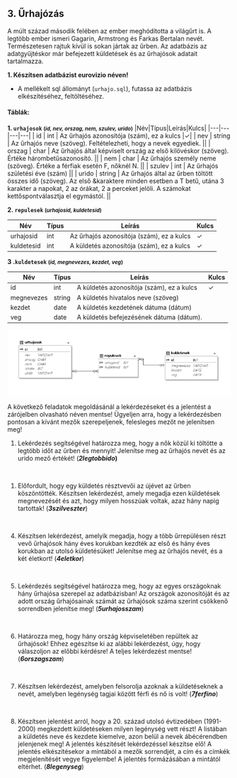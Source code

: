 ## 3. Űrhajózás 

A múlt század második felében az ember meghódította a világűrt is. A legtöbb ember ismeri Gagarin, Armstrong és Farkas Bertalan nevét. Természetesen rajtuk kívül is sokan jártak az űrben. Az adatbázis az adatgyűjtéskor már befejezett küldetések és az űrhajósok adatait tartalmazza.

**1. Készítsen adatbázist eurovizio néven!**

- A mellékelt sql állományt (`urhajo.sql`), futassa az adatbázis elkészítéséhez, feltöltéséhez.

#### Táblák:

**1. `urhajosok` <small>(*id, nev, orszag, nem, szulev, urido*)</small>**
|Név|Típus|Leírás|Kulcs|
|---|---|---|---|
| id | int | Az űrhajós azonosítója (szám), ez a kulcs |✓|
| nev | string | Az űrhajós neve (szöveg). Feltételezheti, hogy a nevek egyediek. ||
| orszag | char | Az űrhajós által képviselt ország az első kilövéskor (szöveg). Értéke hárombetűsazonosító. ||
| nem | char | Az űrhajós személy neme (szöveg). Értéke a férfiak esetén F, nőknél N. ||
| szulev | int | Az űrhajós születési éve (szám) ||
| urido | string | Az űrhajós által az űrben töltött összes idő (szöveg). Az első &karaktere minden esetben a T betű, utána 3 karakter a napokat, 2 az órákat, 2 a perceket jelöli. A számokat kettőspontválasztja el egymástól. ||


**2. `repulesek` <small>(*urhajosid, kuldetesid*)</small>**


|Név|Típus|Leírás|Kulcs|
|---|---|---|---|
| urhajosid | int | Az űrhajós azonosítója (szám), ez a kulcs |✓|
| kuldetesid | int | A küldetés azonosítója (szám), ez a kulcs  |✓|

**3 .`kuldetesek` <small>(*id, megnevezes, kezdet, veg*)</small>**

|Név|Típus|Leírás|Kulcs|
|---|---|---|---|
| id | int | A küldetés azonosítója (szám), ez a kulcs |✓|
| megnevezes | string | A küldetés hivatalos neve (szöveg) ||
| kezdet | date | A küldetés kezdetének dátuma (dátum) ||
| veg | date | A küldetés befejezésének dátuma (dátum). ||

![Kép a kapcsolatokról](diagram.png)
  
A következő feladatok megoldásánál a lekérdezéseket és a jelentést a zárójelben olvasható
néven mentse! Ügyeljen arra, hogy a lekérdezésben pontosan a kívánt mezők szerepeljenek,
felesleges mezőt ne jelenítsen meg!
<br>

1. Lekérdezés segítségével határozza meg, hogy a nők közül ki töltötte a legtöbb időt az űrben
és mennyit! Jelenítse meg az űrhajós nevét és az urido mező értékét! (***2legtobbido*)** 
<br>

1. Előfordult, hogy egy küldetés résztvevői az újévet az űrben köszöntötték. Készítsen
lekérdezést, amely megadja ezen küldetések megnevezését és azt, hogy milyen hosszúak
voltak, azaz hány napig tartottak! (***3szilveszter***) 

<br>

4. Készítsen lekérdezést, amelyik megadja, hogy a több űrrepülésen részt vevő űrhajósok hány
éves korukban kezdték az első és hány éves korukban az utolsó küldetésüket! Jelenítse meg
az űrhajós nevét, és a két életkort! (***4eletkor***) 
<br>

5. Lekérdezés segítségével határozza meg, hogy az egyes országoknak hány űrhajósa szerepel
az adatbázisban! Az országok azonosítóját és az adott ország űrhajósainak számát
az űrhajósok száma szerint csökkenő sorrendben jelenítse meg! (***5urhajosszam***) 
<br>

6. Határozza meg, hogy hány ország képviseletében repültek az űrhajósok! Ehhez egészítse ki
az alábbi lekérdezést, úgy, hogy válaszoljon az előbbi kérdésre! A teljes lekérdezést mentse!
(***6orszagszam***)
<br>

7. Készítsen lekérdezést, amelyben felsorolja azoknak a küldetéseknek a nevét, amelyben
legénység tagjai között férfi és nő is volt! (***7ferfino***) 
<br>

8. Készítsen jelentést arról, hogy a 20. század utolsó évtizedében (1991-2000) megkezdett
küldetéseken milyen legénység vett részt! A listában a küldetés neve és kezdete kiemelve,
azon belül a nevek ábécérendben jelenjenek meg! A jelentés készítését lekérdezéssel
készítse elő! A jelentés elkészítésekor a mintából a mezők sorrendjét, a cím és a címkék
megjelenítését vegye figyelembe! A jelentés formázásában a mintától eltérhet. (***8legenyseg***) 
